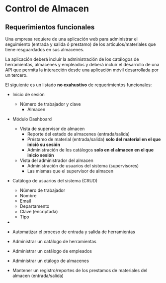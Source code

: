 # Control de Almacen


## Requerimientos funcionales
 
Una empresa requiere de una aplicación web para administrar el seguimiento (entrada y salida ó prestamo) de los artículos/materiales que tiene resguardados en sus almacenes.

La aplicación deberá incluir la administración de los catálogos de herramientas, almacenes y empleados y deberá incluir el desarrollo de una API que permita la interacción desde una aplicación móvil desarrollada por un tercero.

El siguiente es un listado **no exahustivo** de requerimientos funcionales:

- Inicio de sesión
  - Número de trabajador y clave
    - Almacen

- Módulo Dashboard
  - Vista de supervisor de almacen
    - Reporte del estado de almacenes (entrada/salida)
    - Préstamo de material (entrada/salida) **solo del material en el que inició su sesión**
    - Administración de los catálogos **solo en el almacen en el que inicio sesión**
  - Vista del administrador del almacen
    - Administración de usuarios del sistema (supervisores)
    - Las mismas que el supervisor de almacen
    
- Catálogo de usuarios del sistema (CRUD)
  - Número de trabajador
  - Nombre
  - Email
  - Departamento
  - Clave (encriptada)
  - Tipo 
 - 
- Automatizar el proceso de entrada y salida de herramientas
- Administrar un catálogo de herramientas
- Administrar un catálogo de empleados
- Administrar un ctálogo de almacenes
- Mantener un registro/reportes de los prestamos de materiales del almacen (entrada/salida)



